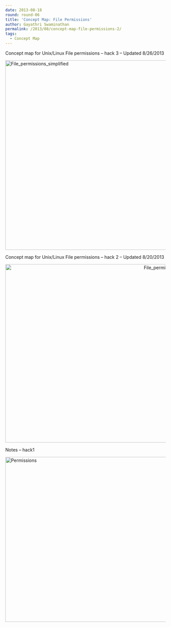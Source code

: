 ```yaml
---
date: 2013-08-18
round: round-06
title: 'Concept Map: File Permissions'
author: Gayathri Swaminathan
permalink: /2013/08/concept-map-file-permissions-2/
tags:
  - Concept Map
---
```

Concept map for Unix/Linux File permissions &#8211; hack 3 &#8211; Updated 8/26/2013

[<img class="aligncenter size-full wp-image-4122" alt="File_permissions_simplified" src="http://teaching.software-carpentry.org/wp-content/uploads/2013/08/File_permissions_2.png" width="1024" height="593" />][1]

Concept map for Unix/Linux File permissions &#8211; hack 2 &#8211; Updated 8/20/2013

<p style="text-align: center;">
  <a href="http://teaching.software-carpentry.org/wp-content/uploads/2013/08/File_permissions.png"><img class="aligncenter  wp-image-4026" alt="File_permissions" src="http://teaching.software-carpentry.org/wp-content/uploads/2013/08/File_permissions.png" width="965" height="558" /></a>
</p>

Notes &#8211; hack1

[<img class="aligncenter size-large wp-image-3937" alt="Permissions" src="http://teaching.software-carpentry.org/wp-content/uploads/2013/08/20130818_162304-1024x748.jpg" width="707" height="516" />][2]

&nbsp;

 [1]: http://teaching.software-carpentry.org/wp-content/uploads/2013/08/File_permissions_2.png
 [2]: http://teaching.software-carpentry.org/wp-content/uploads/2013/08/20130818_162304.jpg
